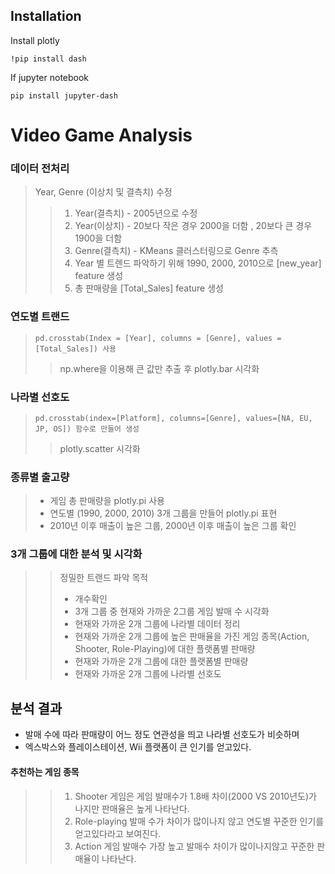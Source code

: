 ## Installation
 Install plotly
 ```
 !pip install dash
 ```
 If jupyter notebook 
 ```
 pip install jupyter-dash
 ```
 
 # Video Game Analysis
 
 ### 데이터 전처리 
 > Year, Genre (이상치 및 결측치) 수정 
 >> 1. Year(결측치) - 2005년으로 수정
 >> 2. Year(이상치) - 20보다 작은 경우 2000을 더함 , 20보다 큰 경우 1900을 더함
 >> 3. Genre(결측치) - KMeans 클러스터링으로 Genre 추측
 >> 4. Year 별 트렌드 파악하기 위해 1990, 2000, 2010으로 [new_year] feature 생성
 >> 5. 총 판매량을 [Total_Sales] feature 생성
 
 ### 연도별 트랜드
 > ```pd.crosstab(Index = [Year], columns = [Genre], values = [Total_Sales]) 사용```
 >> np.where을 이용해 큰 값만 추출 후 plotly.bar 시각화 
 
 ### 나라별 선호도
 > ```pd.crosstab(index=[Platform], columns=[Genre], values=[NA, EU, JP, OS]) 함수로 만들어 생성```
 >> plotly.scatter 시각화
 
 ### 종류별 출고량 
 > * 게임 총 판매량을 plotly.pi 사용
 > * 연도별 (1990, 2000, 2010) 3개 그룹을 만들어 plotly.pi 표현
 > * 2010년 이후 매출이 높은 그룹, 2000년 이후 매출이 높은 그룹 확인
 
 
 ### 3개 그룹에 대한 분석 및 시각화
 >> 정밀한 트랜드 파악 목적
 >> * 개수확인
 >> * 3개 그룹 중 현재와 가까운 2그룹 게임 발매 수 시각화 
 >> * 현재와 가까운 2개 그룹에 나라별 데이터 정리 
 >> * 현재와 가까운 2개 그룹에 높은 판매율을 가진 게임 종목(Action, Shooter, Role-Playing)에 대한 플랫폼별 판매량
 >> * 현재와 가까운 2개 그룹에 대한 플랫폼별 판매량
 >> * 현재와 가까운 2개 그룹에 나라별 선호도 
 
 ## 분석 결과
* 발매 수에 따라 판매량이 어느 정도 연관성을 띄고 나라별 선호도가 비슷하며
* 엑스박스와 플레이스테이션, Wii 플랫폼이 큰 인기를 얻고있다.
#### 추천하는 게임 종목
>> 1. Shooter 게임은 게임 발매수가 1.8배 차이(2000 VS 2010년도)가 나지만 판매율은 높게 나타난다.
>> 2. Role-playing 발매 수가 차이가 많이나지 않고 연도별 꾸준한 인기를 얻고있다라고 보여진다. 
>> 3. Action 게임 발매수 가장 높고 발매수 차이가 많이나지않고 꾸준한 판매율이 나타난다.

 
